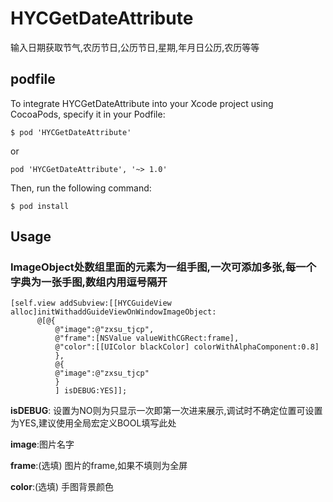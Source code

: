 # HYCGetDateAttribute
输入日期获取节气,农历节日,公历节日,星期,年月日公历,农历等等
## podfile
To integrate HYCGetDateAttribute into your Xcode project using CocoaPods, specify it in your Podfile:

`$ pod 'HYCGetDateAttribute'`

or

`pod 'HYCGetDateAttribute', '~> 1.0'`

Then, run the following command:

`$ pod install`

## Usage
### ImageObject处数组里面的元素为一组手图,一次可添加多张,每一个字典为一张手图,数组内用逗号隔开
```
[self.view addSubview:[[HYCGuideView alloc]initWithaddGuideViewOnWindowImageObject:
      @[@{
          @"image":@"zxsu_tjcp",
          @"frame":[NSValue valueWithCGRect:frame],
          @"color":[[UIColor blackColor] colorWithAlphaComponent:0.8]
          },
          @{
          @"image":@"zxsu_tjcp"
          }
          ] isDEBUG:YES]];
```
__isDEBUG__: 设置为NO则为只显示一次即第一次进来展示,调试时不确定位置可设置为YES,建议使用全局宏定义BOOL填写此处

__image__:图片名字

__frame__:(选填) 图片的frame,如果不填则为全屏

__color__:(选填) 手图背景颜色

